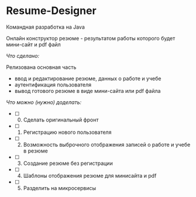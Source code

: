 # Resume-Designer
Командная разработка на Java

Онлайн конструктор резюме - результатом работы которого будет мини-сайт и pdf файл

_Что сделано:_

Релизована основная часть
- ввод и редактирование резюме, данных о работе и учебе
- аутентификация пользователя
- вывод готового резюме в виде мини-сайта или pdf файла

_Что можно (нужно) доделать:_

- [ ] 0. Сделать оригинальный фронт
- [ ] 1. Регистрацию нового пользователя
- [ ] 2. Возможность выброчного отображения записей о работе и учебе в резюме
- [ ] 3. Создание резюме без регистрации
- [ ] 4. Шаблоны отображения резюме для минисайта и pdf
- [ ] 5. Разделить на микросервисы
